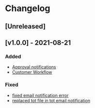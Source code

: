 # Changelog

## [Unreleased]

## [v1.0.0] - 2021-08-21

### Added
- [Approval notifications](https://gitlab.com/atri-tech/atri-maintainers/hector/-/merge_requests/7)
- [Customer Workflow](https://gitlab.com/atri-tech/atri-maintainers/hector/-/merge_requests/10)

### Fixed
- [fixed email notification error](https://gitlab.com/atri-tech/atri-maintainers/hector/-/merge_requests/12)
- [replaced tot file in tot email notification](https://gitlab.com/atri-tech/atri-maintainers/hector/-/merge_requests/21)
